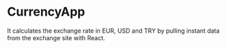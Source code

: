 # CurrencyApp

It calculates the exchange rate in EUR, USD and TRY by pulling instant data from the exchange site with React.
